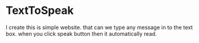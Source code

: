 # TextToSpeak
I create this is simple website. that can  we type any message in to the text box. when you click speak button then it automatically read.
